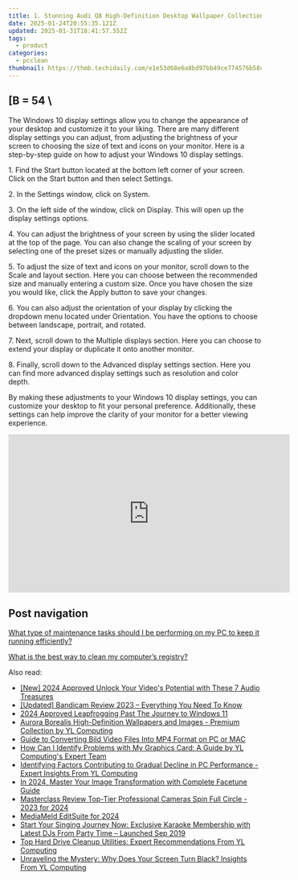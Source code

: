 ```yaml
---
title: 1. Stunning Audi Q8 High-Definition Desktop Wallpaper Collection - Digital Artwork by YL Computing
date: 2025-01-24T20:55:35.121Z
updated: 2025-01-31T18:41:57.552Z
tags:
  - product
categories:
  - pcclean
thumbnail: https://thmb.techidaily.com/e1e53d68e6a8bd97bb49ce774576b58cc661b7caf15fc6fdb1157408db40b882.jpg
---
```


## \[B = 54 \

The Windows 10 display settings allow you to change the appearance of your desktop and customize it to your liking. There are many different display settings you can adjust, from adjusting the brightness of your screen to choosing the size of text and icons on your monitor. Here is a step-by-step guide on how to adjust your Windows 10 display settings. 

1\. Find the Start button located at the bottom left corner of your screen. Click on the Start button and then select Settings.

2\. In the Settings window, click on System.

3\. On the left side of the window, click on Display. This will open up the display settings options. 

4\. You can adjust the brightness of your screen by using the slider located at the top of the page. You can also change the scaling of your screen by selecting one of the preset sizes or manually adjusting the slider.

5\. To adjust the size of text and icons on your monitor, scroll down to the Scale and layout section. Here you can choose between the recommended size and manually entering a custom size. Once you have chosen the size you would like, click the Apply button to save your changes.

6\. You can also adjust the orientation of your display by clicking the dropdown menu located under Orientation. You have the options to choose between landscape, portrait, and rotated.

7\. Next, scroll down to the Multiple displays section. Here you can choose to extend your display or duplicate it onto another monitor.

8\. Finally, scroll down to the Advanced display settings section. Here you can find more advanced display settings such as resolution and color depth. 

By making these adjustments to your Windows 10 display settings, you can customize your desktop to fit your personal preference. Additionally, these settings can help improve the clarity of your monitor for a better viewing experience.

<!-- affiliate ads begin -->
<iframe width="560" height="315" src="https://www.youtube.com/embed/6kzbT13ds3M?si=hBInu0Or-cX2ANJF" title="YouTube video player" frameborder="0" allow="accelerometer; autoplay; clipboard-write; encrypted-media; gyroscope; picture-in-picture; web-share" referrerpolicy="strict-origin-when-cross-origin" allowfullscreen></iframe>
<!-- affiliate ads end -->

## Post navigation

[What type of maintenance tasks should I be performing on my PC to keep it running efficiently?](https://tools.techidaily.com/pcclean/products/)

[What is the best way to clean my computer’s registry?](https://tools.techidaily.com/pcclean/products/)

<ins class="adsbygoogle"
     style="display:block"
     data-ad-format="autorelaxed"
     data-ad-client="ca-pub-7571918770474297"
     data-ad-slot="1223367746"></ins>

<ins class="adsbygoogle"
     style="display:block"
     data-ad-client="ca-pub-7571918770474297"
     data-ad-slot="8358498916"
     data-ad-format="auto"
     data-full-width-responsive="true"></ins>

<span class="atpl-alsoreadstyle">Also read:</span>
<div><ul>
<li><a href="https://youtube-docs.techidaily.com/024-approved-unlock-your-videos-potential-with-these-7-audio-treasures/"><u>[New] 2024 Approved Unlock Your Video's Potential with These 7 Audio Treasures</u></a></li>
<li><a href="https://screen-recording.techidaily.com/updated-bandicam-review-2023-everything-you-need-to-know/"><u>[Updated] Bandicam Review 2023 – Everything You Need To Know</u></a></li>
<li><a href="https://extra-guidance.techidaily.com/2024-approved-leapfrogging-past-the-journey-to-windows-11/"><u>2024 Approved Leapfrogging Past The Journey to Windows 11</u></a></li>
<li><a href="https://discover-bits.techidaily.com/aurora-borealis-high-definition-wallpapers-and-images-premium-collection-by-yl-computing/"><u>Aurora Borealis High-Definition Wallpapers and Images - Premium Collection by YL Computing</u></a></li>
<li><a href="https://fox-sure.techidaily.com/guide-to-converting-bild-video-files-into-mp4-format-on-pc-or-mac/"><u>Guide to Converting Bild Video Files Into MP4 Format on PC or MAC</u></a></li>
<li><a href="https://discover-bits.techidaily.com/how-can-i-identify-problems-with-my-graphics-card-a-guide-by-yl-computings-expert-team/"><u>How Can I Identify Problems with My Graphics Card: A Guide by YL Computing's Expert Team</u></a></li>
<li><a href="https://discover-bits.techidaily.com/identifying-factors-contributing-to-gradual-decline-in-pc-performance-expert-insights-from-yl-computing/"><u>Identifying Factors Contributing to Gradual Decline in PC Performance - Expert Insights From YL Computing</u></a></li>
<li><a href="https://extra-approaches.techidaily.com/in-2024-master-your-image-transformation-with-complete-facetune-guide/"><u>In 2024, Master Your Image Transformation with Complete Facetune Guide</u></a></li>
<li><a href="https://extra-approaches.techidaily.com/masterclass-review-top-tier-professional-cameras-spin-full-circle-2023-for-2024/"><u>Masterclass Review Top-Tier Professional Cameras Spin Full Circle - 2023 for 2024</u></a></li>
<li><a href="https://youtube-help.techidaily.com/mediameld-editsuite-for-2024/"><u>MediaMeld EditSuite for 2024</u></a></li>
<li><a href="https://discover-bits.techidaily.com/start-your-singing-journey-now-exclusive-karaoke-membership-with-latest-djs-from-party-time-launched-sep-2019/"><u>Start Your Singing Journey Now: Exclusive Karaoke Membership with Latest DJs From Party Time – Launched Sep 2019</u></a></li>
<li><a href="https://discover-bits.techidaily.com/top-hard-drive-cleanup-utilities-expert-recommendations-from-yl-computing/"><u>Top Hard Drive Cleanup Utilities: Expert Recommendations From YL Computing</u></a></li>
<li><a href="https://discover-bits.techidaily.com/unraveling-the-mystery-why-does-your-screen-turn-black-insights-from-yl-computing/"><u>Unraveling the Mystery: Why Does Your Screen Turn Black? Insights From YL Computing</u></a></li>
</ul></div>

